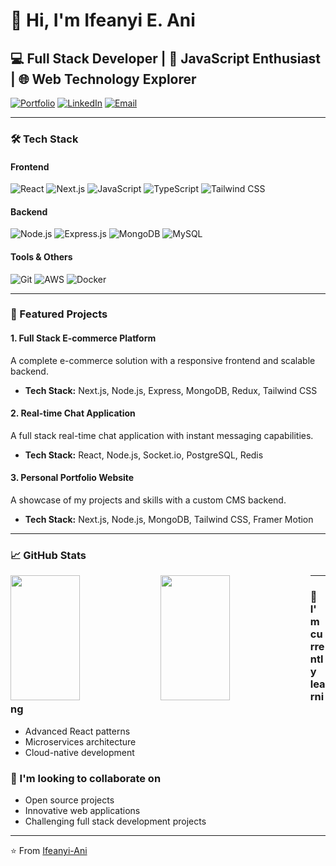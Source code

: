 # 👋 Hi, I'm Ifeanyi E. Ani

## 💻 Full Stack Developer | 🚀 JavaScript Enthusiast | 🌐 Web Technology Explorer

[![Portfolio](https://img.shields.io/badge/Portfolio-00A98F?style=for-the-badge&logo=About.me&logoColor=white)](https://ifeanyi-pi.vercel.app/)
[![LinkedIn](https://img.shields.io/badge/LinkedIn-0077B5?style=for-the-badge&logo=linkedin&logoColor=white)](https://www.linkedin.com/in/ifeanyi-ani-997520246/)
[![Email](https://img.shields.io/badge/Email-D14836?style=for-the-badge&logo=gmail&logoColor=white)](mailto:ifeanyiani155@gmail.com)

---

### 🛠️ Tech Stack

#### Frontend
![React](https://img.shields.io/badge/React-20232A?style=for-the-badge&logo=react&logoColor=61DAFB)
![Next.js](https://img.shields.io/badge/Next.js-000000?style=for-the-badge&logo=next.js&logoColor=white)
![JavaScript](https://img.shields.io/badge/JavaScript-F7DF1E?style=for-the-badge&logo=javascript&logoColor=black)
![TypeScript](https://img.shields.io/badge/TypeScript-007ACC?style=for-the-badge&logo=typescript&logoColor=white)
![Tailwind CSS](https://img.shields.io/badge/Tailwind_CSS-38B2AC?style=for-the-badge&logo=tailwind-css&logoColor=white)

#### Backend
![Node.js](https://img.shields.io/badge/Node.js-43853D?style=for-the-badge&logo=node.js&logoColor=white)
![Express.js](https://img.shields.io/badge/Express.js-404D59?style=for-the-badge)
![MongoDB](https://img.shields.io/badge/MongoDB-4EA94B?style=for-the-badge&logo=mongodb&logoColor=white)
![MySQL](https://img.shields.io/badge/MySQL-005C84?style=for-the-badge&logo=mysql&logoColor=white)

#### Tools & Others
![Git](https://img.shields.io/badge/GIT-E44C30?style=for-the-badge&logo=git&logoColor=white)
![AWS](https://img.shields.io/badge/Amazon_AWS-232F3E?style=for-the-badge&logo=amazon-aws&logoColor=white)
![Docker](https://img.shields.io/badge/Docker-2496ED?style=for-the-badge&logo=docker&logoColor=white)

---

### 🌟 Featured Projects

#### 1. Full Stack E-commerce Platform
A complete e-commerce solution with a responsive frontend and scalable backend.
- **Tech Stack:** Next.js, Node.js, Express, MongoDB, Redux, Tailwind CSS

#### 2. Real-time Chat Application
A full stack real-time chat application with instant messaging capabilities.
- **Tech Stack:** React, Node.js, Socket.io, PostgreSQL, Redis

#### 3. Personal Portfolio Website
A showcase of my projects and skills with a custom CMS backend.
- **Tech Stack:** Next.js, Node.js, MongoDB, Tailwind CSS, Framer Motion

---

### 📈 GitHub Stats
<img height=200 width=47% align="left" src="https://github-readme-stats.vercel.app/api?username=Ifeanyi-Ani&show_icons=true&bg_color=00000000" />
<img height=200 width=47% align="left" src="https://github-readme-stats.vercel.app/api/top-langs?username=Ifeanyi-Ani&layout=compact&langs_count=8&card_width=320&bg_color=00000000" />

---

### 🌱 I'm currently learning
- Advanced React patterns
- Microservices architecture
- Cloud-native development

### 👯 I'm looking to collaborate on
- Open source projects
- Innovative web applications
- Challenging full stack development projects

---

⭐️ From [Ifeanyi-Ani](https://github.com/Ifeanyi-Ani)
